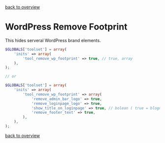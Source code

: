 [back to overview](../README.markdown#initial-functionality)

WordPress Remove Footprint
===============

This hides serveral WordPress brand elements.

```php
$GLOBALS['toolset'] = array(
	'inits' => array(
		'tool_remove_wp_footprint' => true, // true, array
	),
);

// or 

$GLOBALS['toolset'] = array(
	'inits' => array(
		'tool_remove_wp_footprint' => array(
			'remove_admin_bar_logo' => true,
			'remove_loginpage_logo' => true,
			'show_title_on_loginpage' => true, // bolean ( true = blogname ), string
			'remove_footer_text' => true,
		),
	),
);
`````

[back to overview](../README.markdown#initial-functionality)
